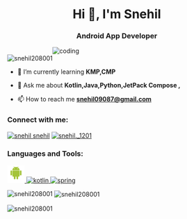 <h1 align="center">Hi 👋, I'm Snehil</h1>
<h3 align="center">Android App Developer</h3>

<img align="right" alt="coding" width="400" src="https://www.google.com/url?sa=i&url=https%3A%2F%2Fgithub.com%2Frudrabarad%2FGifs&psig=AOvVaw3gn2U_RVqUfI6jXhOatV1z&ust=1750174183510000&source=images&cd=vfe&opi=89978449&ved=0CBAQjRxqFwoTCNjpy4ah9o0DFQAAAAAdAAAAABAE">

<p align="left"> <img src="https://komarev.com/ghpvc/?username=snehil208001&label=Profile%20views&color=0e75b6&style=flat" alt="snehil208001" /> </p>

- 🌱 I’m currently learning **KMP,CMP**

- 💬 Ask me about **Kotlin,Java,Python,JetPack Compose ,**

- 📫 How to reach me **snehil09087@gmail.com**

<h3 align="left">Connect with me:</h3>
<p align="left">
<a href="https://linkedin.com/in/snehil snehil" target="blank"><img align="center" src="https://raw.githubusercontent.com/rahuldkjain/github-profile-readme-generator/master/src/images/icons/Social/linked-in-alt.svg" alt="snehil snehil" height="30" width="40" /></a>
<a href="https://instagram.com/snehil._1201" target="blank"><img align="center" src="https://raw.githubusercontent.com/rahuldkjain/github-profile-readme-generator/master/src/images/icons/Social/instagram.svg" alt="snehil._1201" height="30" width="40" /></a>
</p>

<h3 align="left">Languages and Tools:</h3>
<p align="left"> <a href="https://developer.android.com" target="_blank" rel="noreferrer"> <img src="https://raw.githubusercontent.com/devicons/devicon/master/icons/android/android-original-wordmark.svg" alt="android" width="40" height="40"/> </a> <a href="https://kotlinlang.org" target="_blank" rel="noreferrer"> <img src="https://www.vectorlogo.zone/logos/kotlinlang/kotlinlang-icon.svg" alt="kotlin" width="40" height="40"/> </a> <a href="https://spring.io/" target="_blank" rel="noreferrer"> <img src="https://www.vectorlogo.zone/logos/springio/springio-icon.svg" alt="spring" width="40" height="40"/> </a> </p>

<p><img align="left" src="https://github-readme-stats.vercel.app/api/top-langs?username=snehil208001&show_icons=true&locale=en&layout=compact" alt="snehil208001" /></p>

<p>&nbsp;<img align="center" src="https://github-readme-stats.vercel.app/api?username=snehil208001&show_icons=true&locale=en" alt="snehil208001" /></p>

<p><img align="center" src="https://github-readme-streak-stats.herokuapp.com/?user=snehil208001&" alt="snehil208001" /></p>
